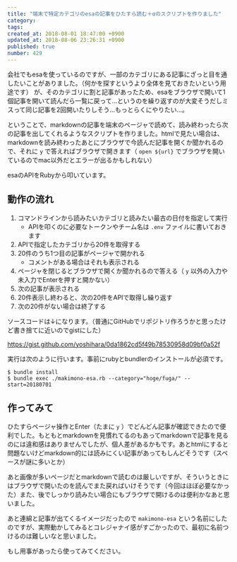 ```yaml
---
title: "端末で特定カテゴリのesaの記事をひたすら読む＋αのスクリプトを作りました"
category: 
tags: 
created_at: 2018-08-01 18:47:00 +0900
updated_at: 2018-08-06 23:26:31 +0900
published: true
number: 429
---
```


会社でもesaを使っているのですが、一部のカテゴリにある記事にざっと目を通したいことがありました。（何かを探すというより全体を見ておきたいという用途です）
が、そのカテゴリに割と記事があったため、esaをブラウザで開いて1個記事を開いて読んだら一覧に戻って...というのを繰り返すのが大変そうだしミスって同じ記事を2回開いたりしそう...もっとらくにやりたい...。

ということで、markdownの記事を端末のページャで読めて、読み終わったら次の記事を出してくれるようなスクリプトを作りました。htmlで見たい場合は、markdownを読み終わったあとにブラウザで今読んだ記事を開くか聞かれるので、それに `y` で答えればブラウザで開きます（ `open ${url}` でブラウザを開いているのでmac以外だとエラーが出るかもしれない）

esaのAPIをRubyから叩いています。

## 動作の流れ

1. コマンドラインから読みたいカテゴリと読みたい最古の日付を指定して実行
    - APIを叩くのに必要なトークンやチーム名は `.env` ファイルに書いておきます
1. APIで指定したカテゴリから20件を取得する
1. 20件のうち1つ目の記事がページャで開かれる
    - コメントがある場合はそれも表示される
1. ページャを閉じるとブラウザで開くか聞かれるので答える（ `y` 以外の入力や未入力でEnterを押すと開かない）
1. 次の記事が表示される
1. 20件表示し終わると、次の20件をAPIで取得し繰り返す
1. 次の20件がない場合は終了する

ソースコードは↓になります。（普通にGitHubでリポジトリ作ろうかと思ったけど書き捨てに近いのでgistにした）

https://gist.github.com/yoshihara/0da1862cd5f49b78530958d09bf0a52f

実行は次のように行います。事前にrubyとbundlerのインストールが必須です。

```console
$ bundle install
$ bundle exec ./makimono-esa.rb --category="hoge/fuga/" --start=20180701
```

## 作ってみて

ひたすらページャ操作とEnter（たまに `y` ）でどんどん記事が確認できたので便利でした。もともとmarkdownを見慣れてるのもあってmarkdownで記事を見るのには違和感はありませんでしたが、個人差があるかもです。あとhtmlにすると問題ないけどmarkdown的には読みにくい記事があってもしんどそうです（スペースが謎に多いとか）

あと画像が多いページだとmarkdownで読むのは厳しいですが、そういうときにはブラウザで開いたのを読んでまた戻ればいけそうです（今回はほぼ必要なかった）また、後でしっかり読みたい場合にもブラウザで開けるのは便利かなあと思いました。

あと連綿と記事が出てくるイメージだったので `makimono-esa` という名前にしたのですが、実際動かしてみるとコレジャナイ感がすごかったので、最初に名前つけるのは難しいなと思いました。

もし用事があったら使ってみてください。

